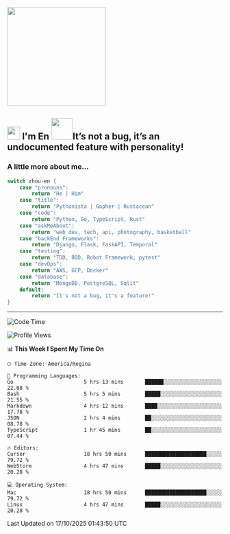 <img align='center' src="https://media.giphy.com/media/GP1TJJSV4Ys1r64q2A/giphy.gif" width="230">

<h2><img src="https://emojis.slackmojis.com/emojis/images/1531849430/4246/blob-sunglasses.gif?1531849430" width="30"/> I'm En <img src="https://media.giphy.com/media/12oufCB0MyZ1Go/giphy.gif" width="50">It’s not a bug, it’s an undocumented feature with personality!</h2>


<!-- <img align='right' src="https://media.giphy.com/media/M9gbBd9nbDrOTu1Mqx/giphy.gif" width="230"> -->


### A little more about me... 
<!--
```javascript
const zhou-en = {
    pronouns: "He" | "Him",
    title: "Pythonista" | "Gopher" | "Rustacean",
    code: ["Python", "Go", "Rust", "TypeScript"],
    askMeAbout: ["web dev", "tech", "app dev", "photography"],
    technologies: {
        backEnd: {
            python: ["Django", "Flask", "FaskAPI"],
            go: []
        },
        scraping: ["selenium", "scrapy", "spider"],
        testing: ["Robot Framework"],
        devOps: ["AWS", "Docker", "GCP", "Nginx"],
        databases: ["mongo", "postgresql", "sqlite"],
        misc: ["Firebase", "Heroku"]
    },
    architecture: ["Event Driven Architecture", "Microservices"],
    currentFocus: ["Temporal", "Rust"],
    funFact: "It's not a bug, it's a feature!"
};
```
  -->

```go
switch zhou-en {
    case "pronouns":
        return "He | Him"
    case "title":
        return "Pythonista | Gopher | Rustacean"
    case "code":
        return "Python, Go, TypeScript, Rust"
    case "askMeAbout":
        return "web dev, tech, api, photography, basketball"
    case "backEnd Frameworks":
        return "Django, Flask, FaskAPI, Temporal"
    case "testing":
        return "TDD, BDD, Robot Framework, pytest"
    case "devOps":
        return "AWS, GCP, Docker"
    case "database":
        return "MongoDB, PostgreSQL, Sqlit"
    default:
        return "It's not a bug, it's a feature!"
}
```




---
<!--START_SECTION:waka-->
![Code Time](http://img.shields.io/badge/Code%20Time-2%2C597%20hrs%2052%20mins-blue)

![Profile Views](http://img.shields.io/badge/Profile%20Views-0-blue)

📊 **This Week I Spent My Time On** 

```text
🕑︎ Time Zone: America/Regina

💬 Programming Languages: 
Go                       5 hrs 13 mins       ██████░░░░░░░░░░░░░░░░░░░   22.08 % 
Bash                     5 hrs 5 mins        █████░░░░░░░░░░░░░░░░░░░░   21.55 % 
Markdown                 4 hrs 12 mins       ████░░░░░░░░░░░░░░░░░░░░░   17.78 % 
JSON                     2 hrs 4 mins        ██░░░░░░░░░░░░░░░░░░░░░░░   08.78 % 
TypeScript               1 hr 45 mins        ██░░░░░░░░░░░░░░░░░░░░░░░   07.44 % 

🔥 Editors: 
Cursor                   18 hrs 50 mins      ████████████████████░░░░░   79.72 % 
WebStorm                 4 hrs 47 mins       █████░░░░░░░░░░░░░░░░░░░░   20.28 % 

💻 Operating System: 
Mac                      18 hrs 50 mins      ████████████████████░░░░░   79.72 % 
Linux                    4 hrs 47 mins       █████░░░░░░░░░░░░░░░░░░░░   20.28 % 
```


 Last Updated on 17/10/2025 01:43:50 UTC
<!--END_SECTION:waka-->
